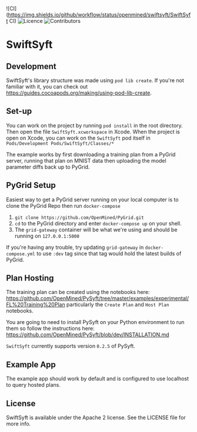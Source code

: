 
![CI](https://img.shields.io/github/workflow/status/openmined/swiftsyft/SwiftSyft CI)
![Licence](https://img.shields.io/github/license/openmined/swiftsyft)
![Contributors](https://img.shields.io/opencollective/all/openmined)

# SwiftSyft

## Development

SwiftSyft's library structure was made using `pod lib create`. If you're not familiar with it, you can check out https://guides.cocoapods.org/making/using-pod-lib-create.

## Set-up

You can work on the project by running `pod install` in the root directory. Then open the file `SwiftSyft.xcworkspace` in Xcode. When the project is open on Xcode, you can work on the `SwiftSyft` pod itself in `Pods/Development Pods/SwiftSyft/Classes/*`

The example works by first downloading a training plan from a PyGrid server, running that plan on MNIST data then uploading the model parameter diffs back up to PyGrid.

## PyGrid Setup

Easiest way to get a PyGrid server running on your local computer is to clone the PyGrid Repo then run `docker-compose`

1. `git clone https://github.com/OpenMined/PyGrid.git`
2. `cd` to the PyGrid directory and enter `docker-compose up` on your shell.
3. The `grid-gateway` container will be what we're using and should be running on `127.0.0.1:5000`

If you're having any trouble, try updating `grid-gateway` in `docker-compose.yml` to use `:dev` tag since that tag would hold the latest builds of PyGrid.

## Plan Hosting

The training plan can be created using the notebooks here: https://github.com/OpenMined/PySyft/tree/master/examples/experimental/FL%20Training%20Plan particularly the `Create Plan` and `Host Plan` notebooks.

You are going to need to install PySyft on your Python environment to run them so follow the instructions here: https://github.com/OpenMined/PySyft/blob/dev/INSTALLATION.md

`SwiftSyft` currently supports version `0.2.5` of PySyft.

## Example App

The example app should work by default and is configured to use localhost to query hosted plans.

## License

SwiftSyft is available under the Apache 2 license. See the LICENSE file for more info.
